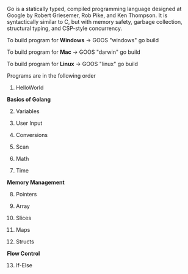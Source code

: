 Go is a statically typed, compiled programming language designed at Google by Robert Griesemer, Rob Pike, and Ken Thompson. It is syntactically similar to C, but with memory safety, garbage collection, structural typing, and CSP-style concurrency.

To build program for **Windows** -> GOOS "windows" go build

To build program for **Mac**     -> GOOS "darwin" go build

To build program for **Linux**   -> GOOS "linux" go build


Programs are in the following order

1. HelloWorld

**Basics of Golang**

2. Variables

3. User Input

4. Conversions

5. Scan

6. Math

7. Time

**Memory Management**

8. Pointers

9. Array

10. Slices

11. Maps

12. Structs

**Flow Control**

13. If-Else